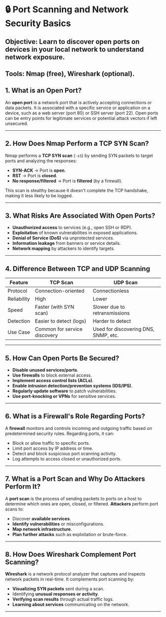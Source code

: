
# 🔒 Port Scanning and Network Security Basics

## Objective: Learn to discover open ports on devices in your local network to understand network exposure. 
## Tools:  Nmap (free), Wireshark (optional).

## 1. What is an Open Port?
An **open port** is a network port that is actively accepting connections or data packets. It is associated with a specific service or application on a device, such as a web server (port 80) or SSH server (port 22). Open ports can be entry points for legitimate services or potential attack vectors if left unsecured.

---

## 2. How Does Nmap Perform a TCP SYN Scan?
Nmap performs a **TCP SYN scan** (`-sS`) by sending SYN packets to target ports and analyzing the responses:
- **SYN-ACK** → Port is **open**.
- **RST** → Port is **closed**.
- **No response/filtered** → Port is **filtered** (by a firewall).

This scan is stealthy because it doesn't complete the TCP handshake, making it less likely to be logged.

---

## 3. What Risks Are Associated With Open Ports?
- **Unauthorized access** to services (e.g., open SSH or RDP).
- **Exploitation** of known vulnerabilities in exposed applications.
- **Denial of Service (DoS)** via unprotected services.
- **Information leakage** from banners or service details.
- **Network mapping** by attackers to identify targets.

---

## 4. Difference Between TCP and UDP Scanning
| Feature       | TCP Scan                         | UDP Scan                           |
|---------------|----------------------------------|------------------------------------|
| Protocol      | Connection-oriented              | Connectionless                     |
| Reliability   | High                            | Lower                              |
| Speed         | Faster (with SYN scan)          | Slower due to retransmissions      |
| Detection     | Easier to detect (logs)         | Harder to detect                   |
| Use Case      | Common for service discovery     | Used for discovering DNS, SNMP, etc. |

---

## 5. How Can Open Ports Be Secured?
- **Disable unused services/ports**.
- **Use firewalls** to block external access.
- **Implement access control lists (ACLs)**.
- **Enable intrusion detection/prevention systems (IDS/IPS)**.
- **Regularly update software** to patch vulnerabilities.
- **Use port-knocking or VPNs** for sensitive services.

---

## 6. What is a Firewall's Role Regarding Ports?
A **firewall** monitors and controls incoming and outgoing traffic based on predetermined security rules. Regarding ports, it can:
- Block or allow traffic to specific ports.
- Limit port access by IP address or time.
- Detect and block suspicious port scanning activity.
- Log attempts to access closed or unauthorized ports.

---

## 7. What is a Port Scan and Why Do Attackers Perform It?
A **port scan** is the process of sending packets to ports on a host to determine which ones are open, closed, or filtered. **Attackers** perform port scans to:
- Discover **available services**.
- **Identify vulnerabilities** or misconfigurations.
- **Map network infrastructure**.
- **Plan further attacks** such as exploitation or brute-force.

---

## 8. How Does Wireshark Complement Port Scanning?
**Wireshark** is a network protocol analyzer that captures and inspects network packets in real-time. It complements port scanning by:
- **Visualizing SYN packets** sent during a scan.
- Identifying **unusual responses or activity**.
- **Verifying scan results** through actual traffic logs.
- **Learning about services** communicating on the network.

---

